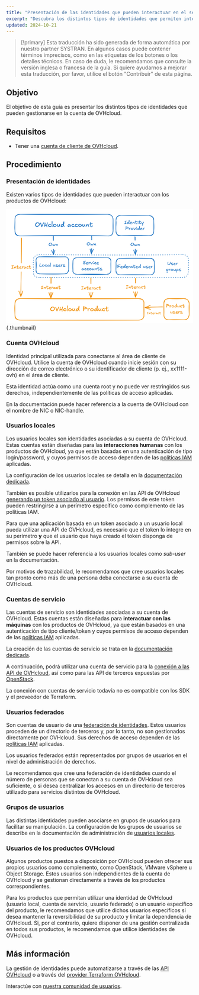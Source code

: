```yaml
---
title: "Presentación de las identidades que pueden interactuar en el seno de una cuenta de OVHcloud"
excerpt: "Descubra los distintos tipos de identidades que permiten interactuar con un producto de OVHcloud"
updated: 2024-10-21
---
```


> [!primary]
> Esta traducción ha sido generada de forma automática por nuestro partner SYSTRAN. En algunos casos puede contener términos imprecisos, como en las etiquetas de los botones o los detalles técnicos. En caso de duda, le recomendamos que consulte la versión inglesa o francesa de la guía. Si quiere ayudarnos a mejorar esta traducción, por favor, utilice el botón "Contribuir" de esta página.
>

## Objetivo

El objetivo de esta guía es presentar los distintos tipos de identidades que pueden gestionarse en la cuenta de OVHcloud.

## Requisitos

- Tener una [cuenta de cliente de OVHcloud](/pages/account_and_service_management/account_information/ovhcloud-account-creation).

## Procedimiento

### Presentación de identidades

Existen varios tipos de identidades que pueden interactuar con los productos de OVHcloud:

![identities-types](images/identities_types.png){.thumbnail}

### Cuenta OVHcloud

Identidad principal utilizada para conectarse al área de cliente de OVHcloud. Utilice la cuenta de OVHcloud cuando inicie sesión con su dirección de correo electrónico o su identificador de cliente (p. ej., xx1111-ovh) en el área de cliente.

Esta identidad actúa como una cuenta root y no puede ver restringidos sus derechos, independientemente de las políticas de acceso aplicadas.

En la documentación puede hacer referencia a la cuenta de OVHcloud con el nombre de NIC o NIC-handle.

### Usuarios locales

Los usuarios locales son identidades asociadas a su cuenta de OVHcloud. Estas cuentas están diseñadas para las **interacciones humanas** con los productos de OVHcloud, ya que están basadas en una autenticación de tipo login/password, y cuyos permisos de acceso dependen de las [políticas IAM](/pages/account_and_service_management/account_information/iam-policy-ui) aplicadas.

La configuración de los usuarios locales se detalla en la [documentación dedicada](/pages/account_and_service_management/account_information/ovhcloud-users-management).

También es posible utilizarlos para la conexión en las API de OVHcloud [generando un token asociado al usuario](/pages/manage_and_operate/api/first-steps). Los permisos de este token pueden restringirse a un perímetro específico como complemento de las políticas IAM.

Para que una aplicación basada en un token asociado a un usuario local pueda utilizar una API de OVHcloud, es necesario que el token lo integre en su perímetro **y** que el usuario que haya creado el token disponga de permisos sobre la API.

También se puede hacer referencia a los usuarios locales como *sub-user* en la documentación.

Por motivos de trazabilidad, le recomendamos que cree usuarios locales tan pronto como más de una persona deba conectarse a su cuenta de OVHcloud.

### Cuentas de servicio

Las cuentas de servicio son identidades asociadas a su cuenta de OVHcloud. Estas cuentas están diseñadas para **interactuar con las máquinas** con los productos de OVHcloud, ya que están basados en una autenticación de tipo cliente/token y cuyos permisos de acceso dependen de las [políticas IAM](/pages/account_and_service_management/account_information/iam-policy-ui) aplicadas.

La creación de las cuentas de servicio se trata en la [documentación dedicada](/pages/manage_and_operate/api/manage-service-account).

A continuación, podrá utilizar una cuenta de servicio para la [conexión a las API de OVHcloud](/pages/account_and_service_management/account_information/authenticate-api-with-service-account), así como para las API de terceros expuestas por [OpenStack](/pages/manage_and_operate/iam/authenticate-api-openstack-with-service-account).

La conexión con cuentas de servicio todavía no es compatible con los SDK y el proveedor de Terraform.

### Usuarios federados

Son cuentas de usuario de una [federación de identidades](/products/manage-operate-user-federation). Estos usuarios proceden de un directorio de terceros y, por lo tanto, no son gestionados directamente por OVHcloud. Sus derechos de acceso dependen de las [políticas IAM](/pages/account_and_service_management/account_information/iam-policy-ui) aplicadas.

Los usuarios federados están representados por grupos de usuarios en el nivel de administración de derechos.

Le recomendamos que cree una federación de identidades cuando el número de personas que se conectan a su cuenta de OVHcloud sea suficiente, o si desea centralizar los accesos en un directorio de terceros utilizado para servicios distintos de OVHcloud.

### Grupos de usuarios

Las distintas identidades pueden asociarse en grupos de usuarios para facilitar su manipulación.
La configuración de los grupos de usuarios se describe en la documentación de administración de [usuarios locales](/pages/account_and_service_management/account_information/ovhcloud-users-management).

### Usuarios de los productos OVHcloud

Algunos productos puestos a disposición por OVHcloud pueden ofrecer sus propios usuarios como complemento, como OpenStack, VMware vSphere u Object Storage.
Estos usuarios son independientes de la cuenta de OVHcloud y se gestionan directamente a través de los productos correspondientes.

Para los productos que permitan utilizar una identidad de OVHcloud (usuario local, cuenta de servicio, usuario federado) o un usuario específico del producto, le recomendamos que utilice dichos usuarios específicos si desea mantener la reversibilidad de su producto y limitar la dependencia de OVHcloud.
Si, por el contrario, quiere disponer de una gestión centralizada en todos sus productos, le recomendamos que utilice identidades de OVHcloud.

## Más información <a name="go-further"></a>

La gestión de identidades puede automatizarse a través de las [API OVHcloud](/pages/manage_and_operate/api/first-steps) o a través del [provider Terraform OVHcloud](/pages/manage_and_operate/terraform/terraform-at-ovhcloud).

Interactúe con [nuestra comunidad de usuarios](/links/community).
